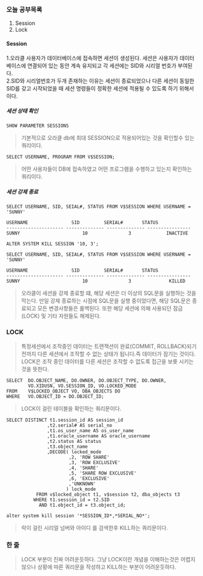 ### 오늘 공부목록
1. Session
2. Lock

#### Session
1.오라클 사용자가 데이터베이스에 접속하면 세션이 생성된다. 세션은 사용자가 데이터베이스에 연결되어 있는 동안 계속 유지되고 각 세션에는 SID와 시리얼 번호가 부여된다. <br/>
2.SID와 시리얼번호가 두개 존재하는 이유는 세션이 종료되었으나 다른 세션이 동일한 SID를 갖고 시작되었을 때 세션 명령들이 정확한 세션에 적용될 수 있도록 하기 위해서이다.

##### 세션 상태 확인
```
SHOW PARAMETER SESSIONS
```
>기본적으로 오라클 db에 최대 SESSION으로 적용되어있는 것을 확인할수 있는 쿼리이다.

```
SELECT USERNAME, PROGRAM FROM V$SESSION;
```
>어떤 사용자들이 DB에 접속하였고 어떤 프로그램을 수행하고 있는지 확인하는 쿼리이다.

##### 세션 강제 종료
```
SELECT USERNAME, SID, SEIAL#, STATUS FROM V$SESSION WHERE USERNAME = 'SUNNY'

USERNAME                SID         SERIAL#       STATUS
--------------------- -------------- -------------- ----------------
SUNNY                       10               3             INACTIVE
```
```
ALTER SYSTEM KILL SESSION '10, 3';

SELECT USERNAME, SID, SEIAL#, STATUS FROM V$SESSION WHERE USERNAME = 'SUNNY'

USERNAME                SID         SERIAL#       STATUS
--------------------- -------------- -------------- ----------------
SUNNY                       10               3              KILLED
```
>오라클이 세션을 강제 종료할 떄, 해당 세션은 더 이상의 SQL문을 실행하는 것을 막는다. 만일 강제 종료하는 시점에 SQL문을 실행 중이었다면, 해당 SQL문은 종료되고 모든 변경사항들은 롤백된다. 또한 해당 세션에 의해 사용되던 잠금(LOCK) 및 기타 자원들도 해제된다.

### LOCK
>특정세션에서 조작중인 데이터는 트랜잭션이 완료(COMMIT, ROLLBACK)되기 전까지 다른 세션에서 조작할 수 없는 상태가 됩니다.즉 데이터가 잠기는 것이다. LOCK은 조작 중인 데이터를 다른 세션은 조작할 수 없도록 접근을 보륫 시키는 것을 뜻한다.
```
SELECT  DO.OBJECT_NAME, DO.OWNER, DO.OBJECT_TYPE, DO.OWNER,
        VO.XIDUSN, VO.SESSION_ID, VO.LOCKED_MODE
FROM    V$LOCKED_OBJECT VO, DBA_OBJECTS DO
WHERE   VO.OBJECT_ID = DO.OBJECT_ID;
```
>LOCK이 걸린 테이블을 확인하는 쿼리문이다.

```
SELECT DISTINCT t1.session_id AS session_id
               ,t2.serial# AS serial_no
               ,t1.os_user_name AS os_user_name
               ,t1.oracle_username AS oracle_username
               ,t2.status AS status
               ,t3.object_name
               ,DECODE( locked_mode
                       ,2, 'ROW SHARE'
                       ,3, 'ROW EXCLUSIVE'
                       ,4, 'SHARE'
                       ,5, 'SHARE ROW EXCLUSIVE'
                       ,6, 'EXCLUSIVE'
                       ,'UNKNOWN'
                      ) lock_mode
           FROM v$locked_object t1, v$session t2, dba_objects t3
          WHERE t1.session_id = t2.SID
            AND t1.object_id = t3.object_id;
       
alter system kill session '*SESSION_ID*,*SERIAL_NO*';
```
>락이 걸린 시리얼 넘버와 아이디 를 검색한후 KILL하는 쿼리문이다.

### 한 줄
>LOCK 부분이 진짜 어려운듯하다. 그냥 LOCK이란 개념을 이해하는것은 어렵지 않으나 상황에 따른 쿼리문을 작성하고 KILL하는 부분이 어려운듯하다.


